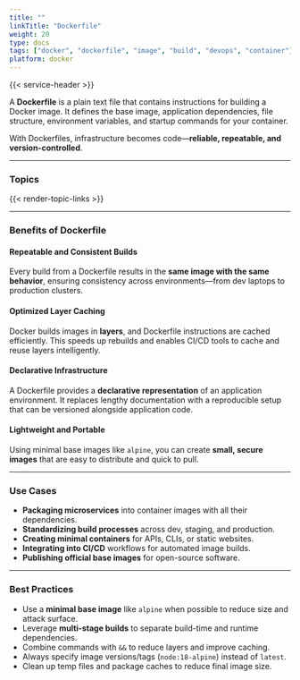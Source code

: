 ```yaml
---
title: ""
linkTitle: "Dockerfile"
weight: 20
type: docs
tags: ["docker", "dockerfile", "image", "build", "devops", "container"]
platform: docker
---
```


{{< service-header >}}

A **Dockerfile** is a plain text file that contains instructions for building a Docker image. It defines the base image, application dependencies, file structure, environment variables, and startup commands for your container.

With Dockerfiles, infrastructure becomes code—**reliable, repeatable, and version-controlled**.

---

### Topics

{{< render-topic-links >}}

---

### Benefits of Dockerfile

#### Repeatable and Consistent Builds

Every build from a Dockerfile results in the **same image with the same behavior**, ensuring consistency across environments—from dev laptops to production clusters.

#### Optimized Layer Caching

Docker builds images in **layers**, and Dockerfile instructions are cached efficiently. This speeds up rebuilds and enables CI/CD tools to cache and reuse layers intelligently.

#### Declarative Infrastructure

A Dockerfile provides a **declarative representation** of an application environment. It replaces lengthy documentation with a reproducible setup that can be versioned alongside application code.

#### Lightweight and Portable

Using minimal base images like `alpine`, you can create **small, secure images** that are easy to distribute and quick to pull.

---

### Use Cases

- **Packaging microservices** into container images with all their dependencies.
- **Standardizing build processes** across dev, staging, and production.
- **Creating minimal containers** for APIs, CLIs, or static websites.
- **Integrating into CI/CD** workflows for automated image builds.
- **Publishing official base images** for open-source software.

---

### Best Practices

- Use a **minimal base image** like `alpine` when possible to reduce size and attack surface.
- Leverage **multi-stage builds** to separate build-time and runtime dependencies.
- Combine commands with `&&` to reduce layers and improve caching.
- Always specify image versions/tags (`node:18-alpine`) instead of `latest`.
- Clean up temp files and package caches to reduce final image size.
